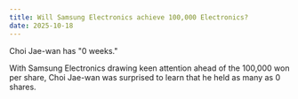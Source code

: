 ```yaml
---
title: Will Samsung Electronics achieve 100,000 Electronics?
date: 2025-10-18
---
```


Choi Jae-wan has "0 weeks."

<!--more-->


With Samsung Electronics drawing keen attention ahead of the 100,000 won per share, Choi Jae-wan was surprised to learn that he held as many as 0 shares.

